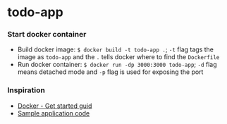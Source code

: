 # todo-app

### Start docker container

- Build docker image: `$ docker build -t todo-app .`; `-t` flag tags the image as `todo-app` and the `.` tells docker where to find the `Dockerfile`
- Run docker container: `$ docker run -dp 3000:3000 todo-app`; `-d` flag means detached mode and `-p` flag is used for exposing the port

### Inspiration

- [Docker - Get started guid](https://docs.docker.com/get-started/02_our_app/)
- [Sample application code](https://github.com/docker/getting-started/tree/master/app)
